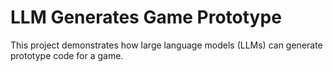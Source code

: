 # LLM Generates Game Prototype
This project demonstrates how large language models (LLMs) can generate prototype code for a game.

